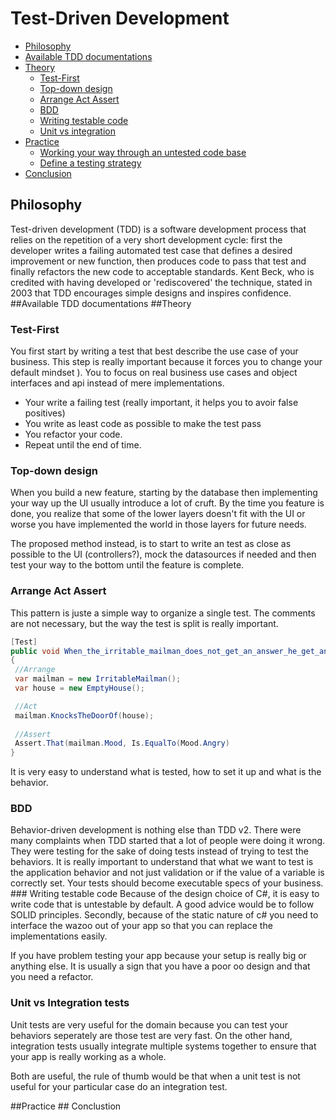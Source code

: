 # Test-Driven Development

* [Philosophy](#philosophy)
* [Available TDD documentations](#doc)
* [Theory](#theory)
  * [Test-First](#test-first)
  * [Top-down design](#top-down)
  * [Arrange Act Assert](#aaa)
  * [BDD](#bdd)
  * [Writing testable code](#testable-code)
  * [Unit vs integration](#unit-vs-integration)
* [Practice](#practice)
  * [Working your way through an untested code base](#untested)
  * [Define a testing strategy](#test-strategy)
* [Conclusion](#conclusion)

## <a id="philosophy"></a>Philosophy
 Test-driven development (TDD) is a software development process that relies on the repetition of a very short development cycle: first the developer writes a failing automated test case that defines a desired improvement or new function, then produces code to pass that test and finally refactors the new code to acceptable standards. Kent Beck, who is credited with having developed or 'rediscovered' the technique, stated in 2003 that TDD encourages simple designs and inspires confidence.
##<a id="doc"></a>Available TDD documentations
##<a id="theory"></a>Theory
### <a id="test-first"></a>Test-First
 You first start by writing a test that best describe the use case of your business.
 This step is really important because it forces you to change your default mindset ).
 You to focus on real business use cases and object interfaces and api instead of mere implementations.
 
 - Your write a failing test (really important, it helps you to avoir false positives)
 - You write as least code as possible to make the test pass
 - You refactor your code.
 - Repeat until the end of time.
 
### <a id="top-down"></a>Top-down design
 When you build a new feature, starting by the database then implementing your way up the UI usually introduce a lot of cruft. 
 By the time you feature is done, you realize that some of the lower layers doesn't fit with the UI or worse you have implemented the world in those layers for future needs.
 
 The proposed method instead, is to start to write an test as close as possible to the UI (controllers?), mock the datasources if needed and then test your way to the bottom until the feature is complete.
### <a id="aaa"></a>Arrange Act Assert
 This pattern is juste a simple way to organize a single test.
 The comments are not necessary, but the way the test is split is really important.
```c#
[Test]
public void When_the_irritable_mailman_does_not_get_an_answer_he_get_angry()
{
 //Arrange
 var mailman = new IrritableMailman();
 var house = new EmptyHouse();

 //Act
 mailman.KnocksTheDoorOf(house);
 
 //Assert
 Assert.That(mailman.Mood, Is.EqualTo(Mood.Angry)
}
```
It is very easy to understand what is tested, how to set it up and what is the behavior.
### <a id="bdd"></a>BDD
 Behavior-driven development is nothing else than TDD v2. 
 There were many complaints when TDD started that a lot of people were doing it wrong.
 They were testing for the sake of doing tests instead of trying to test the behaviors.
 It is really important to understand that what we want to test is the application behavior and not just validation or if the value of a variable is correctly set.
 Your tests should become executable specs of your business.
###<a id="testable-code"></a> Writing testable code
 Because of the design choice of C#, it is easy to write code that is untestable by default.
 A good advice would be to follow SOLID principles.
 Secondly, because of the static nature of c# you need to interface the wazoo out of your app so that you can replace the implementations easily.
 
 If you have problem testing your app because your setup is really big or anything else.
 It is usually a sign that you have a poor oo design and that you need a refactor.
 
### <a id="unit-vs-integration"></a>Unit vs Integration tests

Unit tests are very useful for the domain because you can test your behaviors seperately are those test are very fast.
On the other hand, integration tests usually integrate multiple systems together to ensure that your app is really working as a whole.

Both are useful, the rule of thumb would be that when a unit test is not useful for your particular case do an integration test.


##<a id="practice"></a>Practice
##<a id="conclusion"></a> Conclustion